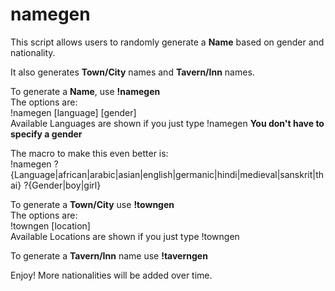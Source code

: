 # namegen
This script allows users to randomly generate a <b>Name</b> based on gender and nationality.

It also generates <b>Town/City</b> names and <b>Tavern/Inn</b> names.

To generate a <b>Name</b>, use <b>!namegen</b>
<br>The options are:
<br>!namegen [language] [gender]
<br>Available Languages are shown if you just type !namegen
<b>You don't have to specify a gender</b>

The macro to make this even better is: 
<br>!namegen ?{Language|african|arabic|asian|english|germanic|hindi|medieval|sanskrit|thai} ?{Gender|boy|girl}

To generate a <b>Town/City</b> use <b>!towngen</b>
<br>The options are:
<br>!towngen [location]
<br>Available Locations are shown if you just type !towngen

To generate a <b>Tavern/Inn</b> name use <b>!taverngen</b>

Enjoy! 
More nationalities will be added over time.
